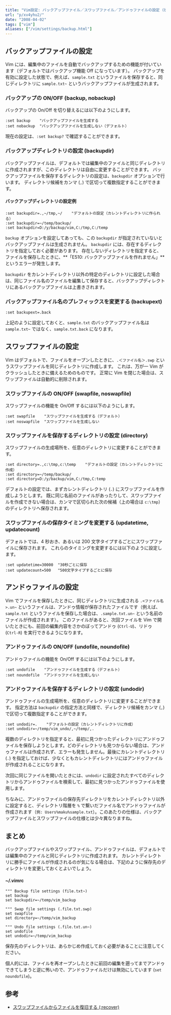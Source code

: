 ```yaml
---
title: "Vim設定: バックアップファイル／スワップファイル／アンドゥファイルの設定 (backup, swapfile, undofile)"
url: "p/xv4yhu2/"
date: "2008-04-02"
tags: ["vim"]
aliases: ["/vim/settings/backup.html"]
---
```


バックアップファイルの設定
----

Vim には、編集中のファイルを自動でバックアップするための機能が付いています（デフォルトではバックアップ機能 Off になっています）。
バックアップを有効に設定した状態で、例えば、`sample.txt` というファイルを保存すると、同じディレクトリに `sample.txt~` というバックアップファイルが生成されます。

### バックアップの ON/OFF (backup, nobackup)

バックアップの On/Off を切り替えるには以下のようにします。

```
:set backup    "バックアップファイルを生成する
:set nobackup  "バックアップファイルを生成しない（デフォルト）
```

現在の設定は、`:set backup?` で確認することができます。


### バックアップディレクトリの設定 (backupdir)

バックアップファイルは、デフォルトでは編集中のファイルと同じディレクトリに作成されますが、このディレクトリは自由に変更することができます。
バックアップファイルを保存するディレクトリの設定は、`backupdir` オプションで行います。
ディレクトリ候補をカンマ (`,`) で区切って複数指定することができます。

#### バックアップディレクトリの設定例

```
:set backupdir=.,~/tmp,~/    "デフォルトの設定（カレントディレクトリに作られる）
:set backupdir=~/temp/backup/
:set backupdir=D:/y/backup/vim,C:/tmp,C:/temp
```

`backup` オプションを設定してあっても、この `backupdir` が指定されていないとバックアップファイルは生成されません。
`backupdir` には、存在するディレクトリを指定しておく必要があります。
存在しないディレクトリを指定すると、ファイルを保存したときに、**「E510: バックアップファイルを作れません」**というエラーが発生します。

`backupdir` をカレントディレクトリ以外の特定のディレクトリに設定した場合は、同じファイル名のファイルを編集して保存すると、バックアップディレクトリにあるバックアップファイルは上書きされます。


### バックアップファイル名のプレフィックスを変更する (backupext)

```
:set backupext=.back
```

上記のように設定しておくと、`sample.txt` のバックアップファイル名は `sample.txt~` ではなく、`sample.txt.back` になります。


スワップファイルの設定
----

Vim はデフォルトで、ファイルをオープンしたときに、`.＜ファイル名＞.swp` というスワップファイルを同じディレクトリに作成します。
これは、万が一 Vim がクラッシュしたときに備えるためのものです。
正常に Vim を閉じた場合は、スワップファイルは自動的に削除されます。

### スワップファイルの ON/OFF (swapfile, noswapfile)

スワップファイルの機能を On/Off するには以下のようにします。

```
:set swapfile    "スワップファイルを生成する（デフォルト）
:set noswapfile  "スワップファイルを生成しない
```


### スワップファイルを保存するディレクトリの設定 (directory)

スワップファイルの生成場所を、任意のディレクトリに変更することができます。

```
:set directory=.,c:\tmp,c:\temp    "デフォルトの設定（カレントディレクトリに作成）
:set directory=~/temp/backup/
:set directory=D:/y/backup/vim,C:/tmp,C:temp
```

デフォルトの設定では、まずカレントディレクトリ (`.`) にスワップファイルを作成しようとします。
既に同じ名前のファイルがあったりして、スワップファイルを作成できない場合は、カンマで区切られた次の候補（上の場合は `c:\tmp`）のディレクトリへ保存されます。


### スワップファイルの保存タイミングを変更する (updatetime, updatecount)

デフォルトでは、4 秒おき、あるいは 200 文字タイプするごとにスワップファイルに保存されます。
これらのタイミングを変更するには以下のように設定します。

```
:set updatetime=30000  "30秒ごとに保存
:set updatecount=500   "500文字タイプするごとに保存
```


アンドゥファイルの設定
----

Vim でファイルを保存したときに、同じディレクトリに生成される `.<ファイル名>.un~` というファイルは、アンドゥ情報が保存されたファイルです（例えば、`sample.txt` というファイルを保存した場合は、`.sample.txt.un~` という名前のファイルが作成されます）。
このファイルがあると、次回ファイルを Vim で開いたときにも、前回の編集内容をさかのぼってアンドゥ (`Ctrl-U`)、リドゥ (`Ctrl-R`) を実行できるようになります。

### アンドゥファイルの ON/OFF (undofile, noundofile)

アンドゥファイルの機能を On/Off するには以下のようにします。

```
:set undofile    "アンドゥファイルを生成する（デフォルト）
:set noundofile  "アンドゥファイルを生成しない
```

### アンドゥファイルを保存するディレクトリの設定 (undodir)

アンドゥファイルの生成場所を、任意のディレクトリに変更することができます。
指定方法は `backupdir` の指定方法と同様で、ディレクトリ候補をカンマ (`,`) で区切って複数指定することができます。

```
:set undodir=.    "デフォルトの設定（カレントディレクトリに作成）
:set undodir=~/temp/vim_undo/,~/temp/,.
```

複数のディレクトリを指定すると、最初に見つかったディレクトリにアンドゥファイルを保存しようとします。どのディレクトリも見つからない場合は、アンドゥファイルは作成されず、エラーも発生しません。最後にカレントディレクトリ (`.`) を指定しておけば、少なくともカレントディレクトリにはアンドゥファイルが作成されることになります。

次回に同じファイルを開いたときには、`undodir` に設定されたすべてのディレクトリからアンドゥファイルを検索して、最初に見つかったアンドゥファイルを使用します。

ちなみに、アンドゥファイルの保存先ディレクトリをカレントディレクトリ以外に設定すると、ディレクトリ階層を `%` で繋いだファイル名でアンドゥファイルが作成されます（`例: Users%maku%sample.txt`）。このあたりの仕様は、バックアップファイルとスワップファイルの仕様とは少々異なりますね。


まとめ
----

バックアップファイルやスワップファイル、アンドゥファイルは、デフォルトでは編集中のファイルと同じディレクトリに作成されます。
カレントディレクトリに勝手にファイルが作成されるのが気になる場合は、下記のように保存先のディレクトリを変更しておくとよいでしょう。

#### ~/.vimrc

```vim
""" Backup file settings (file.txt~)
set backup
set backupdir=~/temp/vim_backup

""" Swap file settings (.file.txt.swp)
set swapfile
set directory=~/temp/vim_backup

""" Undo file settings (.file.txt.un~)
set undofile
set undodir=~/temp/vim_backup
```

保存先のディレクトリは、あらかじめ作成しておく必要があることに注意してください。

個人的には、ファイルを再オープンしたときに前回の編集を遡ってまでアンドゥできてしまうと逆に怖いので、アンドゥファイルだけは無効にしています (`set noundofile`)。


参考
----

* [スワップファイルからファイルを復旧する (:recover)](/p/z8fh4xj/)

